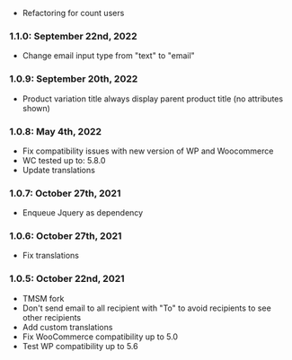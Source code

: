 * Refactoring for count users

### 1.1.0: September 22nd, 2022
* Change email input type from "text" to "email"

### 1.0.9: September 20th, 2022
* Product variation title always display parent product title (no attributes shown)

### 1.0.8: May 4th, 2022
* Fix compatibility issues with new version of WP and Woocommerce
* WC tested up to: 5.8.0
* Update translations

### 1.0.7: October 27th, 2021
* Enqueue Jquery as dependency

### 1.0.6: October 27th, 2021
* Fix translations

### 1.0.5: October 22nd, 2021
* TMSM fork
* Don't send email to all recipient with "To" to avoid recipients to see other recipients
* Add custom translations
* Fix WooCommerce compatibility up to 5.0
* Test WP compatibility up to 5.6